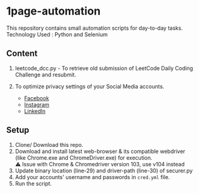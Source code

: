 # 1page-automation

This repository contains small automation scripts for day-to-day tasks.  
Technology Used : Python and Selenium

## Content

1. leetcode_dcc.py - To retrieve old submission of LeetCode Daily Coding Challenge and resubmit.

1. To optimize privacy settings of your Social Media accounts.
   - [Facebook](secureFB.py)
   - [Instagram](secureIG.py)
   - [LinkedIn](secureLI.py)

## Setup

1. Clone/ Download this repo.
1. Download and install latest web-browser & its compatible webdriver (like Chrome.exe and ChromeDriver.exe) for execution.  
   :warning: Issue with Chrome & Chromedriver version 103, use v104 instead
1. Update binary location (line-29) and driver-path (line-30) of securer.py
1. Add your accounts' username and passwords in `cred.yml` file.
1. Run the script.
